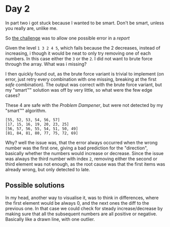# Day 2

In part two i got stuck because I wanted to be smart. Don't be smart, unless you really are, unlike me.

So [the challenge](https://adventofcode.com/2024/day/2) was to allow one possible error in a _report_

Given the level `1 3 2 4 5`, which fails because the 2 decreases, instead of increasing, i though it would be neat to only try removing one of each numbers.
In this case either the `3` or the `2`. I did not want to brute force through the array. What was i missing?

I then quickly found out, as the brute force variant is trivial to implement (on error, just retry every combination with one missing, breaking at the first _safe_ combination). The output was correct with the brute force variant, but my "smart™️" solution was off by very little, so what were the few edge cases?

These 4 are safe with the _Problem Dampener_, but were not detected by my "smart™️" algorithm.

```
[55, 52, 53, 54, 56, 57]
[17, 15, 16, 19, 20, 23, 25]
[56, 57, 56, 55, 54, 51, 50, 49]
[81, 84, 81, 80, 77, 75, 72, 69]
```

Why? well the issue was, that the error always occurred when the wrong number was the first one, giving a bad prediction for the "direction", basically whether the numbers would increase or decrease. Since the issue was always the third number with index `2`, removing either the second or third element was not enough, as the root cause was that the first items was already wrong, but only detected to late.

## Possible solutions

In my head, another way to visualise it, was to think in differences, where the first element would be always 0, and the next ones the diff to the previous one. In that case we could check for steady increase/decrease by making sure that all the subsequent numbers are all positive or negative.
Basically like a drawn line, with one outlier.
